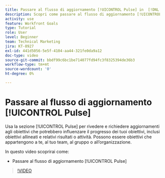 ```yaml
---
title: Passare al flusso di aggiornamento [!UICONTROL Pulse] in  [!DNL Goals]
description: Scopri come passare al flusso di aggiornamento [!UICONTROL Pulse] in [!DNL &#x200B;  Goals].
activity: use
feature: Workfront Goals
type: Tutorial
role: User
level: Beginner
team: Technical Marketing
jira: KT-8927
exl-id: 441d5056-5e5f-4104-aa44-321fe0da9a12
doc-type: video
source-git-commit: bbdf99c6bc1be714077fd94fc3f8325394de36b3
workflow-type: tm+mt
source-wordcount: '0'
ht-degree: 0%

---
```


# Passare al flusso di aggiornamento [!UICONTROL Pulse]

Usa la sezione [!UICONTROL Pulse] per rivedere e richiedere aggiornamenti agli obiettivi che potrebbero influenzare il progresso dei tuoi obiettivi, inclusi obiettivi allineati e relativi risultati o attività. Possono essere obiettivi che appartengono a te, al tuo team, al gruppo o all’organizzazione.

In questo video scoprirai come:

* Passare al flusso di aggiornamento [!UICONTROL Pulse]

>[!VIDEO](https://video.tv.adobe.com/v/3415936/?quality=12&learn=on&enablevpops=1&captions=ita)
